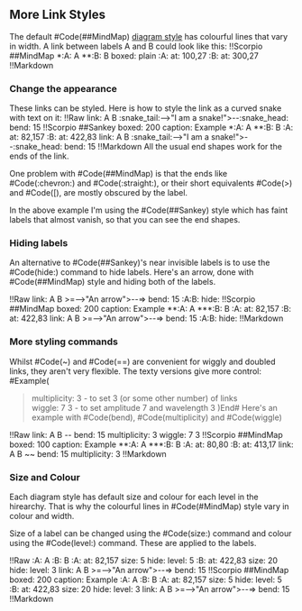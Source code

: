 ## More Link Styles

The default #Code(##MindMap) [diagram style](scorpio_diagram_styles) has colourful lines that vary in width.  A link between labels A and B could look like this:
!!Scorpio
##MindMap
*:A: A
**:B: B
boxed: plain
:A: at: 100,27
:B: at: 300,27
!!Markdown


### Change the appearance
These links can be styled.  Here is how to style the link as a curved snake with text on it:
!!Raw
link: A B :snake_tail:-->"I am a snake!">--:snake_head:
bend: 15
!!Scorpio
##Sankey
boxed: 200
caption: Example
*:A: A
**:B: B
:A: at: 82,157
:B: at: 422,83
link: A B :snake_tail:-->"I am a snake!">--:snake_head:
bend: 15
!!Markdown
All the usual end shapes work for the ends of the link. 


One problem with #Code(##MindMap) is that the ends like #Code(:chevron:) and #Code(:straight:), or their short equivalents #Code(>) and #Code([), are mostly obscured by the label.

In the above example I'm using the #Code(##Sankey) style which has faint labels that almost vanish, so that you can see the end shapes.

### Hiding labels
An alternative to #Code(##Sankey)'s near invisible labels is to use the #Code(hide:) command to hide labels.  Here's an arrow, done with #Code(##MindMap) style and hiding both of the labels.

!!Raw
link: A B >=-->"An arrow">--=>
bend: 15
:A:B:
hide:
!!Scorpio
##MindMap
boxed: 200
caption: Example
**:A: A
***:B: B
:A: at: 82,157
:B: at: 422,83
link: A B >=-->"An arrow">--=>
bend: 15
:A:B:
hide:
!!Markdown
### More styling commands

Whilst #Code(~) and #Code(==) are convenient for wiggly and doubled links, they aren't very flexible. The texty versions give more control: 
#Example(
>  multiplicity: 3 - to set 3 (or some other number) of links<br> wiggle: 7 3     - to set amplitude 7 and wavelength 3
)End# 
Here's an example with #Code(bend), #Code(multiplicity) and #Code(wiggle)

!!Raw
link: A B --
bend: 15
multiplicity: 3
wiggle: 7 3
!!Scorpio
##MindMap
boxed: 100
caption: Example
**:A: A
***:B: B
:A: at: 80,80
:B: at: 413,17
link: A B ~~
bend: 15
multiplicity: 3
!!Markdown


### Size and Colour
Each diagram style has default size and colour for each level in the hirearchy. That is why the colourful lines in #Code(#MindMap) style vary in colour and width.

Size of a label can be changed using the #Code(size:) command and colour using the #Code(level:) command. These are applied to the labels.

!!Raw
:A: A
:B: B
:A: at: 82,157
size: 5
hide:
level: 5
:B: at: 422,83
size: 20
hide:
level: 3
link: A B >=-->"An arrow">--=>
bend: 15
!!Scorpio
##MindMap
boxed: 200
caption: Example
:A: A
:B: B
:A: at: 82,157
size: 5
hide:
level: 5
:B: at: 422,83
size: 20
hide:
level: 3
link: A B >=-->"An arrow">--=>
bend: 15
!!Markdown
